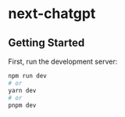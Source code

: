# next-chatgpt

## Getting Started

First, run the development server:

```bash
npm run dev
# or
yarn dev
# or
pnpm dev
```
